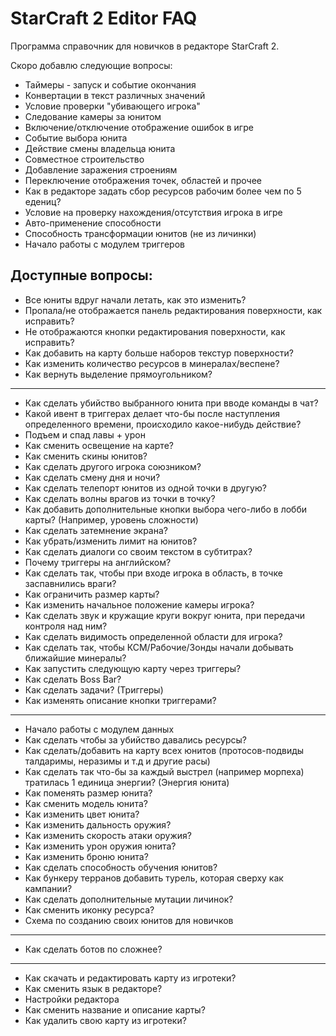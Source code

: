 # StarCraft 2 Editor FAQ  
Программа справочник для новичков в редакторе StarCraft 2.  

Скоро добавлю следующие вопросы:  
- Таймеры - запуск и событие окончания 
- Конвертации в текст различных значений
- Условие проверки "убивающего игрока"
- Следование камеры за юнитом
- Включение/отключение отображение ошибок в игре
- Событие выбора юнита
- Действие смены владельца юнита
- Совместное строительство
- Добавление заражения строениям
- Переключение отображения точек, областей и прочее
- Как в редакторе задать сбор ресурсов рабочим более чем по 5 едениц?
- Условие на проверку нахождения/отсутствия игрока в игре
- Авто-применение способности
- Способность трансформации юнитов (не из личинки)
- Начало работы с модулем триггеров

## Доступные вопросы:
- Все юниты вдруг начали летать, как это изменить?  
- Пропала/не отображается панель редактирования поверхности, как исправить?  
- Не отображаются кнопки редактирования поверхности, как исправить?  
- Как добавить на карту больше наборов текстур поверхности?  
- Как изменить количество ресурсов в минералах/веспене?  
- Как вернуть выделение прямоугольником?  
------------------------------------------------------------------  
- Как сделать убийство выбранного юнита при вводе команды в чат?  
- Какой ивент в триггерах делает что-бы после наступления определенного времени, происходило какое-нибудь действие?  
- Подъем и спад лавы + урон  
- Как сменить освещение на карте?  
- Как сменить скины юнитов?  
- Как сделать другого игрока союзником?  
- Как сделать смену дня и ночи?  
- Как сделать телепорт юнитов из одной точки в другую?  
- Как сделать волны врагов из точки в точку?  
- Как добавить дополнительные кнопки выбора чего-либо в лобби карты? (Например, уровень сложности)  
- Как сделать затемнение экрана?  
- Как убрать/изменить лимит на юнитов?  
- Как сделать диалоги со своим текстом в субтитрах?  
- Почему триггеры на английском?  
- Как сделать так, чтобы при входе игрока в область, в точке заспавнились враги?  
- Как ограничить размер карты?  
- Как изменить начальное положение камеры игрока?  
- Как сделать звук и кружащие круги вокруг юнита, при передачи контроля над ним?  
- Как сделать видимость определенной области для игрока?  
- Как сделать так, чтобы КСМ/Рабочие/Зонды начали добывать ближайшие минералы?  
- Как запустить следующую карту через триггеры?  
- Как сделать Boss Bar?  
- Как сделать задачи? (Триггеры)  
- Как изменять описание кнопки триггерами?  
------------------------------------------------------------------  
- Начало работы с модулем данных
- Как сделать чтобы за убийство давались ресурсы?  
- Как сделать/добавить на карту всех юнитов (протосов-подвиды талдаримы, неразимы и т.д и другие расы)  
- Как сделать так что-бы за каждый выстрел (например морпеха) тратилась 1 единица энергии? (Энергия юнита)  
- Как поменять размер юнита?  
- Как сменить модель юнита?  
- Как изменить цвет юнита?  
- Как изменить дальность оружия?  
- Как изменить скорость атаки оружия?  
- Как изменить урон оружия юнита?  
- Как изменить броню юнита?  
- Как сделать способность обучения юнитов?  
- Как бункеру терранов добавить турель, которая сверху как кампании?  
- Как сделать дополнительные мутации личинок?  
- Как сменить иконку ресурса?  
- Схема по созданию своих юнитов для новичков  
------------------------------------------------------------------  
- Как сделать ботов по сложнее?  
------------------------------------------------------------------  
- Как скачать и редактировать карту из игротеки?  
- Как сменить язык в редакторе?  
- Настройки редактора  
- Как сменить название и описание карты?  
- Как удалить свою карту из игротеки?  
